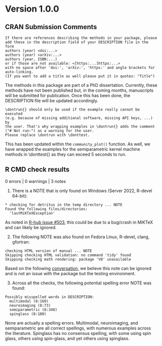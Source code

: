 # Version 1.0.0

## CRAN Submission Comments

```
If there are references describing the methods in your package, please
add these in the description field of your DESCRIPTION file in the form
authors (year) <doi:...>
authors (year) <arXiv:...>
authors (year, ISBN:...)
or if those are not available: <[https:...]https:...>
with no space after 'doi:', 'arXiv:', 'https:' and angle brackets for
auto-linking.
(If you want to add a title as well please put it in quotes: "Title")
```

The methods in this package are part of a PhD dissertation. Currently, these methods have not been published but, in the coming months, manuscripts will be submitted for publication. Once this has been done, the DESCRIPTION file will be updated accordingly.

```
\dontrun{} should only be used if the example really cannot be executed
(e.g. because of missing additional software, missing API keys, ...) by
the user. That's why wrapping examples in \dontrun{} adds the comment
("# Not run:") as a warning for the user.
Please replace \dontrun with \donttest.
```

This has been updated within the `community_plot()` function. As well, we have wrapped the examples for the semiparametric kernel machine methods in \donttest{} as they can exceed 5 seconds to run.

## R CMD check results

0 errors | 0 warnings | 3 notes

1) There is a NOTE that is only found on Windows (Server 2022, R-devel 64-bit): 

```
* checking for detritus in the temp directory ... NOTE
Found the following files/directories:
  'lastMiKTeXException'
```

As noted in [R-hub issue #503](https://github.com/r-hub/rhub/issues/503), this could be due to a bug/crash in MiKTeX and can likely be ignored.


2) The following NOTE was also found on Fedora Linux, R-devel, clang, gfortran: 

```
checking HTML version of manual ... NOTE
Skipping checking HTML validation: no command 'tidy' found
Skipping checking math rendering: package 'V8' unavailable
```

Based on the following [conversation](https://groups.google.com/g/r-sig-mac/c/7u_ivEj4zhM), we believe this note can be ignored and is not an issue with the package but the testing environment.


3) Across all the checks, the following potential spelling error NOTE was found:

```
Possibly misspelled words in DESCRIPTION:
  multimodal (8:169)
  neuroimaging (8:73)
  semiparametric (8:348)
  spinglass (8:180)
```

None are actually a spelling errors. Multimodal, neuroimaging, and semiparametric are all correct spellings, with numerous examples across the literature. Spinglass has no consensus spelling, with some using spin glass, others using spin-glass, and yet others using spinglass.

